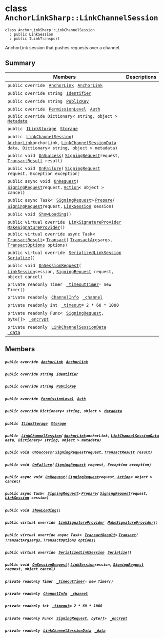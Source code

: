 # class `AnchorLinkSharp::LinkChannelSession` 

```
class AnchorLinkSharp::LinkChannelSession
  : public LinkSession
  : public ILinkTransport
```

AnchorLink session that pushes requests over a channel.

## Summary

 Members                                | Descriptions                                
----------------------------------------|---------------------------------------------
`public override ` [`AnchorLink`](AnchorLinkSharp--AnchorLink.md)` ` [`AnchorLink`](#class_anchor_link_sharp_1_1_link_channel_session_1a24b28f0dba3b13e8f4a0fdaaa43dc231) | 
`public override string ` [`Identifier`](#class_anchor_link_sharp_1_1_link_channel_session_1aa5310da6bb012937b796146745fc5ed0) | 
`public override string ` [`PublicKey`](#class_anchor_link_sharp_1_1_link_channel_session_1ac55c0d79f35bdf0aeb50116a70d7bf55) | 
`public override ` [`PermissionLevel`](EosSharp--Core--Api--v1--PermissionLevel.md)` ` [`Auth`](#class_anchor_link_sharp_1_1_link_channel_session_1a31159c68680d5628c3d9b5a17461e0c8) | 
`public override Dictionary< string, object > ` [`Metadata`](#class_anchor_link_sharp_1_1_link_channel_session_1a6019b38152dde21b18ba0a443e1a9343) | 
`public ` [`ILinkStorage`](AnchorLinkSharp.md)` ` [`Storage`](#class_anchor_link_sharp_1_1_link_channel_session_1a3198c2558a95eb66553955ab4b579438) | 
`public ` [`LinkChannelSession`](#class_anchor_link_sharp_1_1_link_channel_session_1a38b43400852a044907e80c9790f5a310)`(` [`AnchorLink`](AnchorLinkSharp--AnchorLink.md)` anchorLink, ` [`LinkChannelSessionData`](AnchorLinkSharp--LinkChannelSessionData.md)` data, Dictionary< string, object > metadata)` | 
`public void ` [`OnSuccess`](#class_anchor_link_sharp_1_1_link_channel_session_1ae42c87a32bf9bfaf937e577cecc1292a)`(` [`SigningRequest`](EosioSigningRequest--SigningRequest.md)` request, ` [`TransactResult`](AnchorLinkSharp--TransactResult.md)` result)` | 
`public void ` [`OnFailure`](#class_anchor_link_sharp_1_1_link_channel_session_1a2881a07d943ba812c2ec609b33efd401)`(` [`SigningRequest`](EosioSigningRequest--SigningRequest.md)` request, Exception exception)` | 
`public async void ` [`OnRequest`](#class_anchor_link_sharp_1_1_link_channel_session_1a2a447f06a5957b27add17fe4bd4992a1)`(` [`SigningRequest`](EosioSigningRequest--SigningRequest.md)` request, ` [`Action`](EosSharp--Core--Api--v1--Action.md)`< object > cancel)` | 
`public async Task< ` [`SigningRequest`](EosioSigningRequest--SigningRequest.md)` > ` [`Prepare`](#class_anchor_link_sharp_1_1_link_channel_session_1a2ba24fa9a86412c68780ae3157322251)`(` [`SigningRequest`](EosioSigningRequest--SigningRequest.md)` request, ` [`LinkSession`](AnchorLinkSharp--LinkSession.md)` session)` | 
`public void ` [`ShowLoading`](#class_anchor_link_sharp_1_1_link_channel_session_1a832760a5318046c0e28d3c99f9a71fa7)`()` | 
`public virtual override ` [`LinkSignatureProvider`](AnchorLinkSharp--LinkSignatureProvider.md)` ` [`MakeSignatureProvider`](#class_anchor_link_sharp_1_1_link_channel_session_1a58701db8173ae17a7f6dc5d10b5a07f2)`()` | 
`public virtual override async Task< ` [`TransactResult`](AnchorLinkSharp--TransactResult.md)` > ` [`Transact`](#class_anchor_link_sharp_1_1_link_channel_session_1a397043797e66dbe522d629d3f6d9c03c)`(` [`TransactArgs`](AnchorLinkSharp--TransactArgs.md)` args, ` [`TransactOptions`](AnchorLinkSharp--TransactOptions.md)` options)` | 
`public virtual override ` [`SerializedLinkSession`](AnchorLinkSharp--SerializedLinkSession.md)` ` [`Serialize`](#class_anchor_link_sharp_1_1_link_channel_session_1ae1257a731a7a371b5ea948a9aec66ebb)`()` | 
`public void ` [`OnSessionRequest`](#class_anchor_link_sharp_1_1_link_channel_session_1a29117d56b61602129466fa858b9810bd)`(` [`LinkSession`](AnchorLinkSharp--LinkSession.md)` session, ` [`SigningRequest`](EosioSigningRequest--SigningRequest.md)` request, object cancel)` | 
`private readonly Timer ` [`_timeoutTimer`](#class_anchor_link_sharp_1_1_link_channel_session_1aec27ec5582d418e91eded422e6b1eb04)`= new Timer()` | 
`private readonly ` [`ChannelInfo`](AnchorLinkSharp--ChannelInfo.md)` ` [`_channel`](#class_anchor_link_sharp_1_1_link_channel_session_1a4731b265f658311f52f7b90cca76ef00) | 
`private readonly int ` [`_timeout`](#class_anchor_link_sharp_1_1_link_channel_session_1a454e8b462819b572e30ebeb9f6ddbce0)`= 2 * 60 * 1000` | 
`private readonly Func< ` [`SigningRequest`](EosioSigningRequest--SigningRequest.md)`, byte[]> ` [`_encrypt`](#class_anchor_link_sharp_1_1_link_channel_session_1a34cbdc20b84287001f83b076061bf397) | 
`private readonly ` [`LinkChannelSessionData`](AnchorLinkSharp--LinkChannelSessionData.md)` ` [`_data`](#class_anchor_link_sharp_1_1_link_channel_session_1a55660cf814d6e480e886295f85bea33c) | 

## Members

##### `public override ` [`AnchorLink`](AnchorLinkSharp--AnchorLink.md)` ` [`AnchorLink`](#class_anchor_link_sharp_1_1_link_channel_session_1a24b28f0dba3b13e8f4a0fdaaa43dc231) 

##### `public override string ` [`Identifier`](#class_anchor_link_sharp_1_1_link_channel_session_1aa5310da6bb012937b796146745fc5ed0) 

##### `public override string ` [`PublicKey`](#class_anchor_link_sharp_1_1_link_channel_session_1ac55c0d79f35bdf0aeb50116a70d7bf55) 

##### `public override ` [`PermissionLevel`](EosSharp--Core--Api--v1--PermissionLevel.md)` ` [`Auth`](#class_anchor_link_sharp_1_1_link_channel_session_1a31159c68680d5628c3d9b5a17461e0c8) 

##### `public override Dictionary< string, object > ` [`Metadata`](#class_anchor_link_sharp_1_1_link_channel_session_1a6019b38152dde21b18ba0a443e1a9343) 

##### `public ` [`ILinkStorage`](AnchorLinkSharp.md)` ` [`Storage`](#class_anchor_link_sharp_1_1_link_channel_session_1a3198c2558a95eb66553955ab4b579438) 

##### `public ` [`LinkChannelSession`](#class_anchor_link_sharp_1_1_link_channel_session_1a38b43400852a044907e80c9790f5a310)`(` [`AnchorLink`](AnchorLinkSharp--AnchorLink.md)` anchorLink, ` [`LinkChannelSessionData`](AnchorLinkSharp--LinkChannelSessionData.md)` data, Dictionary< string, object > metadata)` 

##### `public void ` [`OnSuccess`](#class_anchor_link_sharp_1_1_link_channel_session_1ae42c87a32bf9bfaf937e577cecc1292a)`(` [`SigningRequest`](EosioSigningRequest--SigningRequest.md)` request, ` [`TransactResult`](AnchorLinkSharp--TransactResult.md)` result)` 

##### `public void ` [`OnFailure`](#class_anchor_link_sharp_1_1_link_channel_session_1a2881a07d943ba812c2ec609b33efd401)`(` [`SigningRequest`](EosioSigningRequest--SigningRequest.md)` request, Exception exception)` 

##### `public async void ` [`OnRequest`](#class_anchor_link_sharp_1_1_link_channel_session_1a2a447f06a5957b27add17fe4bd4992a1)`(` [`SigningRequest`](EosioSigningRequest--SigningRequest.md)` request, ` [`Action`](EosSharp--Core--Api--v1--Action.md)`< object > cancel)` 

##### `public async Task< ` [`SigningRequest`](EosioSigningRequest--SigningRequest.md)` > ` [`Prepare`](#class_anchor_link_sharp_1_1_link_channel_session_1a2ba24fa9a86412c68780ae3157322251)`(` [`SigningRequest`](EosioSigningRequest--SigningRequest.md)` request, ` [`LinkSession`](AnchorLinkSharp--LinkSession.md)` session)` 

##### `public void ` [`ShowLoading`](#class_anchor_link_sharp_1_1_link_channel_session_1a832760a5318046c0e28d3c99f9a71fa7)`()` 

##### `public virtual override ` [`LinkSignatureProvider`](AnchorLinkSharp--LinkSignatureProvider.md)` ` [`MakeSignatureProvider`](#class_anchor_link_sharp_1_1_link_channel_session_1a58701db8173ae17a7f6dc5d10b5a07f2)`()` 

##### `public virtual override async Task< ` [`TransactResult`](AnchorLinkSharp--TransactResult.md)` > ` [`Transact`](#class_anchor_link_sharp_1_1_link_channel_session_1a397043797e66dbe522d629d3f6d9c03c)`(` [`TransactArgs`](AnchorLinkSharp--TransactArgs.md)` args, ` [`TransactOptions`](AnchorLinkSharp--TransactOptions.md)` options)` 

##### `public virtual override ` [`SerializedLinkSession`](AnchorLinkSharp--SerializedLinkSession.md)` ` [`Serialize`](#class_anchor_link_sharp_1_1_link_channel_session_1ae1257a731a7a371b5ea948a9aec66ebb)`()` 

##### `public void ` [`OnSessionRequest`](#class_anchor_link_sharp_1_1_link_channel_session_1a29117d56b61602129466fa858b9810bd)`(` [`LinkSession`](AnchorLinkSharp--LinkSession.md)` session, ` [`SigningRequest`](EosioSigningRequest--SigningRequest.md)` request, object cancel)` 

##### `private readonly Timer ` [`_timeoutTimer`](#class_anchor_link_sharp_1_1_link_channel_session_1aec27ec5582d418e91eded422e6b1eb04)`= new Timer()` 

##### `private readonly ` [`ChannelInfo`](AnchorLinkSharp--ChannelInfo.md)` ` [`_channel`](#class_anchor_link_sharp_1_1_link_channel_session_1a4731b265f658311f52f7b90cca76ef00) 

##### `private readonly int ` [`_timeout`](#class_anchor_link_sharp_1_1_link_channel_session_1a454e8b462819b572e30ebeb9f6ddbce0)`= 2 * 60 * 1000` 

##### `private readonly Func< ` [`SigningRequest`](EosioSigningRequest--SigningRequest.md)`, byte[]> ` [`_encrypt`](#class_anchor_link_sharp_1_1_link_channel_session_1a34cbdc20b84287001f83b076061bf397) 

##### `private readonly ` [`LinkChannelSessionData`](AnchorLinkSharp--LinkChannelSessionData.md)` ` [`_data`](#class_anchor_link_sharp_1_1_link_channel_session_1a55660cf814d6e480e886295f85bea33c) 

